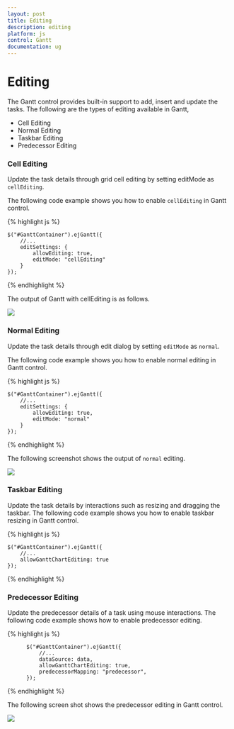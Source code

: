 ```yaml
---
layout: post
title: Editing
description: editing
platform: js
control: Gantt
documentation: ug
---
```


# Editing

The Gantt control provides built-in support to add, insert and update the tasks. The following are the types of editing available in Gantt,

* Cell Editing
* Normal Editing
* Taskbar Editing
* Predecessor Editing

### Cell Editing

Update the task details through grid cell editing by setting editMode as `cellEditing`.

The following code example shows you how to enable `cellEditing` in Gantt control.

{% highlight js %}

    $("#GanttContainer").ejGantt({
        //...
        editSettings: {
            allowEditing: true,
            editMode: "cellEditing"
        }
    });

{% endhighlight %}

The output of Gantt with cellEditing is as follows.

![]("/js/Gantt/Editing_images/Editing_img1.png")

### Normal Editing

Update the task details through edit dialog by setting `editMode` as `normal`.

The following code example shows you how to enable normal editing in Gantt control.

{% highlight js %}

    $("#GanttContainer").ejGantt({
        //...
        editSettings: {
            allowEditing: true,
            editMode: "normal"
        }
    });

{% endhighlight %}

The following screenshot shows the output of `normal` editing.

![]("/js/Gantt/Editing_images/Editing_img2.png")

### Taskbar Editing

Update the task details by interactions such as resizing and dragging the taskbar. The following code example shows you how to enable taskbar resizing in Gantt control.

{% highlight js %}

    $("#GanttContainer").ejGantt({
        //...
        allowGanttChartEditing: true
    });

{% endhighlight %}

### Predecessor Editing

Update the predecessor details of a task using mouse interactions. The following code example shows how to enable predecessor editing.

{% highlight js %}

          $("#GanttContainer").ejGantt({
              //...
              dataSource: data,
              allowGanttChartEditing: true,
              predecessorMapping: "predecessor",
          });

{% endhighlight %}

The following screen shot shows the predecessor editing in Gantt control.

![]("/js/Gantt/Editing_images/Editing_img3.png")

